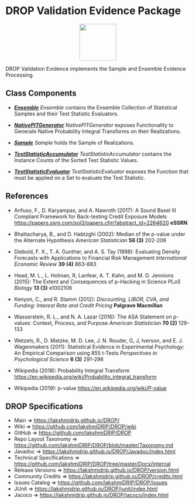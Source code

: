 # DROP Validation Evidence Package

<p align="center"><img src="https://github.com/lakshmiDRIP/DROP/blob/master/DRIP_Logo.gif?raw=true" width="100"></p>

DROP Validation Evidence implements the Sample and Ensemble Evidence Processing.


## Class Components

 * [***Ensemble***](https://github.com/lakshmiDRIP/DROP/tree/master/src/main/java/org/drip/validation/evidence/Ensemble.java)
 <i>Ensemble</i> contains the Ensemble Collection of Statistical Samples and their Test Statistic Evaluators.

 * [***NativePITGenerator***](https://github.com/lakshmiDRIP/DROP/tree/master/src/main/java/org/drip/validation/evidence/NativePITGenerator.java)
 <i>NativePITGenerator</i> exposes Functionality to Generate Native Probability Integral Transforms on their Realizations.

 * [***Sample***](https://github.com/lakshmiDRIP/DROP/tree/master/src/main/java/org/drip/validation/evidence/Sample.java)
 <i>Sample</i> holds the Sample of Realizations.

 * [***TestStatisticAccumulator***](https://github.com/lakshmiDRIP/DROP/tree/master/src/main/java/org/drip/validation/evidence/TestStatisticAccumulator.java)
 <i>TestStatisticAccumulator</i> contains the Instance Counts of the Sorted Test Statistic Values.

 * [***TestStatisticEvaluator***](https://github.com/lakshmiDRIP/DROP/tree/master/src/main/java/org/drip/validation/evidence/TestStatisticEvaluator.java)
 <i>TestStatisticEvaluator</i> exposes the Function that must be applied on a Set to evaluate the Test Statistic.


## References

 * Anfuso, F., D. Karyampas, and A. Nawroth (2017): A Sound Basel III Compliant Framework for Back-testing Credit Exposure Models https://papers.ssrn.com/sol3/papers.cfm?abstract_id=2264620 <b>eSSRN</b>

 * Bhattacharya, B., and D. Habtzghi (2002): Median of the p-value under the Alternate Hypothesis <i>American Statistician</i> <b>56 (3)</b> 202-206

 * Diebold, F. X., T. A. Gunther, and A. S. Tay (1998): Evaluating Density Forecasts with Applications to Financial Risk Management <i>International Economic Review</i> <b>39 (4)</b> 863-883

 * Head, M. L., L. Holman, R, Lanfear, A. T. Kahn, and M. D. Jennions (2015): The Extent and Consequences of p-Hacking in Science <i>PLoS Biology</i> <b>13 (3)</b> e1002106

 * Kenyon, C., and R. Stamm (2012): <i>Discounting, LIBOR, CVA, and Funding: Interest Rate and Credit Pricing</i> <b>Palgrave Macmillan</b>

 * Wasserstein, R. L., and N. A. Lazar (2016): The ASA Statement on p-values: Context, Process, and Purpose <i>American Statistician</i> <b>70 (2)</b> 129-133

 * Wetzels, R., D. Matzke, M. D. Lee, J. N. Rouder, G, J, Iverson, and E. J. Wagenmakers (2011): Statistical Evidence in Experimental Psychology: An Empirical Comparison using 855 t-Tests <i>Perspectives in Psychological Science</i> <b>6 (3)</b> 291-298

 * Wikipedia (2018): Probability Integral Transform https://en.wikipedia.org/wiki/Probability_integral_transform

 * Wikipedia (2019): p-value https://en.wikipedia.org/wiki/P-value


## DROP Specifications

 * Main                     => https://lakshmidrip.github.io/DROP/
 * Wiki                     => https://github.com/lakshmiDRIP/DROP/wiki
 * GitHub                   => https://github.com/lakshmiDRIP/DROP
 * Repo Layout Taxonomy     => https://github.com/lakshmiDRIP/DROP/blob/master/Taxonomy.md
 * Javadoc                  => https://lakshmidrip.github.io/DROP/Javadoc/index.html
 * Technical Specifications => https://github.com/lakshmiDRIP/DROP/tree/master/Docs/Internal
 * Release Versions         => https://lakshmidrip.github.io/DROP/version.html
 * Community Credits        => https://lakshmidrip.github.io/DROP/credits.html
 * Issues Catalog           => https://github.com/lakshmiDRIP/DROP/issues
 * JUnit                    => https://lakshmidrip.github.io/DROP/junit/index.html
 * Jacoco                   => https://lakshmidrip.github.io/DROP/jacoco/index.html
